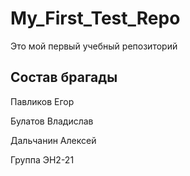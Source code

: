 # My_First_Test_Repo
Это мой первый учебный репозиторий

## Состав брагады

Павликов Егор

Булатов Владислав

Дальчанин Алексей

Группа ЭН2-21
